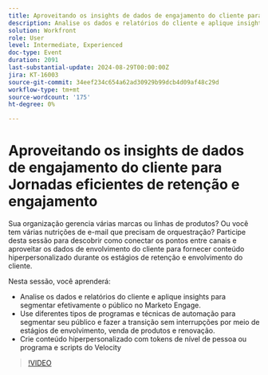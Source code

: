 ```yaml
---
title: Aproveitando os insights de dados de engajamento do cliente para Jornadas eficientes de retenção e engajamento
description: Analise os dados e relatórios do cliente e aplique insights para segmentar efetivamente o público no Marketo Engage. Use diferentes tipos de programas e técnicas de automação para segmentar seu público e fazer a transição sem interrupções por meio de estágios de envolvimento, venda de produtos e renovação. Crie conteúdo hiperpersonalizado com tokens de nível de pessoa ou programa e scripts do Velocity "
solution: Workfront
role: User
level: Intermediate, Experienced
doc-type: Event
duration: 2091
last-substantial-update: 2024-08-29T00:00:00Z
jira: KT-16003
source-git-commit: 34eef234c654a62ad30929b99dcb4d09af48c29d
workflow-type: tm+mt
source-wordcount: '175'
ht-degree: 0%

---
```



# Aproveitando os insights de dados de engajamento do cliente para Jornadas eficientes de retenção e engajamento

Sua organização gerencia várias marcas ou linhas de produtos? Ou você tem várias nutrições de e-mail que precisam de orquestração? Participe desta sessão para descobrir como conectar os pontos entre canais e aproveitar os dados de envolvimento do cliente para fornecer conteúdo hiperpersonalizado durante os estágios de retenção e envolvimento do cliente.

Nesta sessão, você aprenderá:

* Analise os dados e relatórios do cliente e aplique insights para segmentar efetivamente o público no Marketo Engage.
* Use diferentes tipos de programas e técnicas de automação para segmentar seu público e fazer a transição sem interrupções por meio de estágios de envolvimento, venda de produtos e renovação.
* Crie conteúdo hiperpersonalizado com tokens de nível de pessoa ou programa e scripts do Velocity

>[!VIDEO](https://video.tv.adobe.com/v/3432946/?learn=on)
